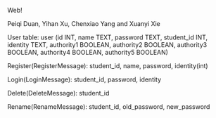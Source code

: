 Web!

Peiqi Duan, Yihan Xu, Chenxiao Yang and Xuanyi Xie

User table:
user (id INT, name TEXT, password TEXT, student_id INT, identity TEXT, authority1 BOOLEAN, authority2 BOOLEAN, authority3 BOOLEAN, authority4 BOOLEAN, authority5 BOOLEAN)


Register(RegisterMessage): student_id, name, password, identity(int)

Login(LoginMessage): student_id, password, identity

Delete(DeleteMessage): student_id

Rename(RenameMessage): student_id, old_password, new_password